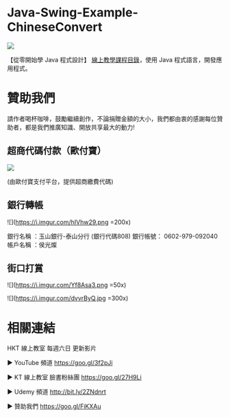 # Java-Swing-Example-ChineseConvert

![](https://i.imgur.com/Xf3zKw7.jpg)

【從零開始學 Java 程式設計】 [線上教學課程目錄](https://tw-hkt.blogspot.com/2019/03/2019-java-326.html)，使用 Java 程式語言，開發應用程式。

贊助我們
===
請作者喝杯咖啡，鼓勵繼續創作，不論捐贈金額的大小，我們都由衷的感謝每位贊助者，都是我們推廣知識、開放共享最大的動力!

## 超商代碼付款（歐付寶）

<a href="https://payment.opay.tw/Broadcaster/Donate/BBB0BFCA57BF11794F20D76192F189D4"><img src="https://payment.opay.tw/Content/themes/WebStyle201404/images/allpay.png" /></a>

(由歐付寶支付平台，提供超商繳費代碼)

## 銀行轉帳
![](https://i.imgur.com/hIVhw29.png =200x)

銀行名稱 ：玉山銀行-泰山分行 (銀行代碼808)
銀行帳號： 0602-979-092040
帳戶名稱 ：侯光燦

## 街口打賞
![](https://i.imgur.com/Yf8Asa3.png =50x)

![](https://i.imgur.com/dvvrByQ.jpg =300x)

相關連結
===

HKT 線上教室 每週六日 更新影片

▶ YouTube 頻道
https://goo.gl/3f2pJi

▶ KT 線上教室 臉書粉絲團
https://goo.gl/27H9Li

▶ Udemy 頻道
http://bit.ly/2ZNdnrt

▶ 贊助我們
https://goo.gl/FiKXAu
